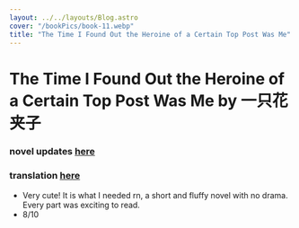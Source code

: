 ```yaml
---
layout: ../../layouts/Blog.astro
cover: "/bookPics/book-11.webp"
title: "The Time I Found Out the Heroine of a Certain Top Post Was Me"
---
```


# The Time I Found Out the Heroine of a Certain Top Post Was Me by 一只花夹子
### novel updates **[here](https://www.novelupdates.com/series/the-time-i-found-out-the-heroine-of-a-certain-top-post-was-me/)**
### translation **[here](https://twilightpavilion285071788.wordpress.com/short-stories-oneshots/the-time-i-found-out-the-heroine-of-a-certain-top-post-was-me/)**
- Very cute! It is what I needed rn, a short and fluffy novel with no drama. Every part was exciting to read.
- 8/10